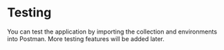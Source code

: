 # Testing

You can test the application by importing the collection and environments into Postman.
More testing features will be added later.